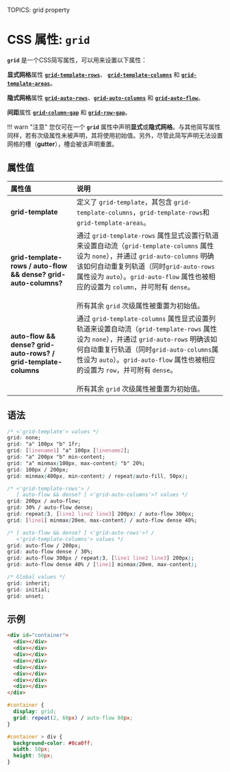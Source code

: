 TOPICS: grid property

# CSS 属性: `grid`

**`grid`** 是一个CSS简写属性，可以用来设置以下属性：

**显式网格**属性 [**`grid-template-rows`**](/zh-hans/webfrontend/grid-template-rows_property)、
[**`grid-template-columns`**](/zh-hans/webfrontend/grid-template-columns_property) 和 [**`grid-template-areas`**](/zh-hans/webfrontend/grid-template-areas_property)。

**隐式网格**属性 [**`grid-auto-rows`**](/zh-hans/webfrontend/grid-auto-rows_property)、[**`grid-auto-columns`**](/zh-hans/webfrontend/grid-auto-columns_property)
和 [**`grid-auto-flow`**](/zh-hans/webfrontend/grid-auto-flow_property)。

**间距**属性 [**`grid-column-gap`**](/zh-hans/webfrontend/grid-column-gap_property) 和 [**`grid-row-gap`**](/zh-hans/webfrontend/grid-row-gap_property)。

!!! warn "注意"
    您仅可在一个 **`grid`** 属性中声明**显式**或**隐式网格**。与其他简写属性同样，若有次级属性未被声明，其将使用初始值。另外，尽管此简写声明无法设置网格的槽（**gutter**），槽会被该声明重置。

## 属性值

| 属性值 | 说明 |
| :--- | :--- |
| **grid-template** | 定义了 `grid-template`，其包含 `grid-template-columns`，`grid-template-rows`和 `grid-template-areas`。|
| **grid-template-rows / auto-flow && dense? grid-auto-columns?** | 通过 `grid-template-rows` 属性显式设置行轨道来设置自动流（`grid-template-columns` 属性设为 `none`），并通过 `grid-auto-columns` 明确该如何自动重复列轨道（同时`grid-auto-rows`属性设为 `auto`）。`grid-auto-flow` 属性也被相应的设置为 `column`，并可附有 `dense`。<br><br>所有其余 `grid` 次级属性被重置为初始值。|
| **auto-flow && dense? grid-auto-rows? / grid-template-columns** | 通过 `grid-template-columns` 属性显式设置列轨道来设置自动流（`grid-template-rows` 属性设为 `none`），并通过 `grid-auto-rows` 明确该如何自动重复行轨道（同时`grid-auto-columns`属性设为 `auto`）。`grid-auto-flow` 属性也被相应的设置为 `row`，并可附有 `dense`。<br><br>所有其余 `grid` 次级属性被重置为初始值。|

## 语法

```css
/* <'grid-template'> values */
grid: none;
grid: "a" 100px "b" 1fr;
grid: [linename1] "a" 100px [linename2];
grid: "a" 200px "b" min-content;
grid: "a" minmax(100px, max-content) "b" 20%;
grid: 100px / 200px;
grid: minmax(400px, min-content) / repeat(auto-fill, 50px);

/* <'grid-template-rows'> /
   [ auto-flow && dense? ] <'grid-auto-columns'>? values */
grid: 200px / auto-flow;
grid: 30% / auto-flow dense;
grid: repeat(3, [line1 line2 line3] 200px) / auto-flow 300px;
grid: [line1] minmax(20em, max-content) / auto-flow dense 40%;

/* [ auto-flow && dense? ] <'grid-auto-rows'>? /
   <'grid-template-columns'> values */
grid: auto-flow / 200px;
grid: auto-flow dense / 30%;
grid: auto-flow 300px / repeat(3, [line1 line2 line3] 200px);
grid: auto-flow dense 40% / [line1] minmax(20em, max-content);

/* Global values */
grid: inherit;
grid: initial;
grid: unset;
```

## 示例

```html
<div id="container">
  <div></div>
  <div></div>
  <div></div>
  <div></div>
  <div></div>
  <div></div>
  <div></div>
  <div></div>
</div>
```

```css
#container {
  display: grid;
  grid: repeat(2, 60px) / auto-flow 80px;
}

#container > div {
  background-color: #8ca0ff;
  width: 50px;
  height: 50px;
}
```
